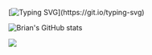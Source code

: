 [![Typing SVG](https://readme-typing-svg.demolab.com?font=Fira+Code&weight=700&pause=1000&color=3CF756&width=435&lines=Hello+there!+%F0%9F%91%8B%F0%9F%8F%BE+;Welcome+to+my+profile...;I+am+a+bioinformatician...;Check+out+my+journey!)](https://git.io/typing-svg)


![Brian's GitHub stats](https://github-readme-stats.vercel.app/api?username=bwanya&show_icons=true&theme=blue-green)






![](https://komarev.com/ghpvc/?username=bwanya&color=green)


